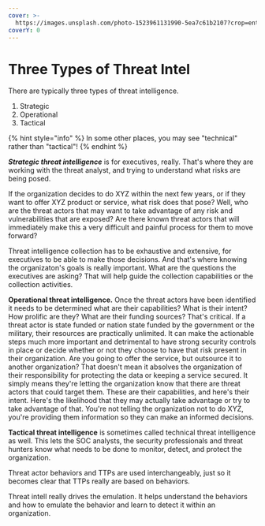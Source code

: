 ```yaml
---
cover: >-
  https://images.unsplash.com/photo-1523961131990-5ea7c61b2107?crop=entropy&cs=srgb&fm=jpg&ixid=MnwxOTcwMjR8MHwxfHNlYXJjaHw0fHx0ZWNofGVufDB8fHx8MTY0NTk5MDg4Mg&ixlib=rb-1.2.1&q=85
coverY: 0
---
```


# Three Types of Threat Intel

There are typically three types of threat intelligence.

1. Strategic&#x20;
2. Operational
3. Tactical

{% hint style="info" %}
In some other places, you may see "technical" rather than "tactical"!
{% endhint %}

_**Strategic threat intelligence**_ is for executives, really. That's where they are working with the threat analyst, and trying to understand what risks are being posed.&#x20;

If the organization decides to do XYZ within the next few years, or if they want to offer XYZ product or service, what risk does that pose? Well, who are the threat actors that may want to take advantage of any risk and vulnerabilities that are exposed? Are there known threat actors that will immediately make this a very difficult and painful process for them to move forward?&#x20;

Threat intelligence collection has to be exhaustive and extensive, for executives to be able to make those decisions. And that's where knowing the organizaton's  goals is really important. What are the questions the executives are asking? That will help guide the collection capabilities or the collection activities.&#x20;

**Operational threat intelligence.** Once the threat actors have been identified it needs to be determined what are their capabilities? What is their intent? How prolific are they? What are their funding sources? That's critical. If a threat actor is state funded or nation state funded by the government or the military, their resources are practically unlimited. It can make the actionable steps much more important and detrimental to have strong security controls in place or decide whether or not they choose to have that risk present in their organization. Are you going to offer the service, but outsource it to another organization? That doesn't mean it absolves the organization of their responsibility for protecting the data or keeping a service secured. It simply means they're letting the organization know that there are threat actors that could target them. These are their capabilities, and here's their intent. Here's the likelihood that they may actually take advantage or try to take advantage of that. You're not telling the organization not to do XYZ, you're providing them information so they can make an informed decisions.&#x20;

**Tactical threat intelligence** is sometimes called technical threat intelligence as well. This lets the SOC analysts, the security professionals and threat hunters know what needs to be done to monitor, detect, and protect the organization.&#x20;

Threat actor behaviors and TTPs are used interchangeably, just so it becomes clear that TTPs really are based on behaviors.

Threat intell really drives the emulation. It helps understand the behaviors and how to emulate the behavior and learn to detect it within an organization.&#x20;
